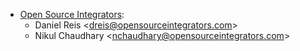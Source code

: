 - [Open Source Integrators](https://www.opensourceintegrators.com):
  - Daniel Reis \<<dreis@opensourceintegrators.com>\>
  - Nikul Chaudhary \<<nchaudhary@opensourceintegrators.com>\>
